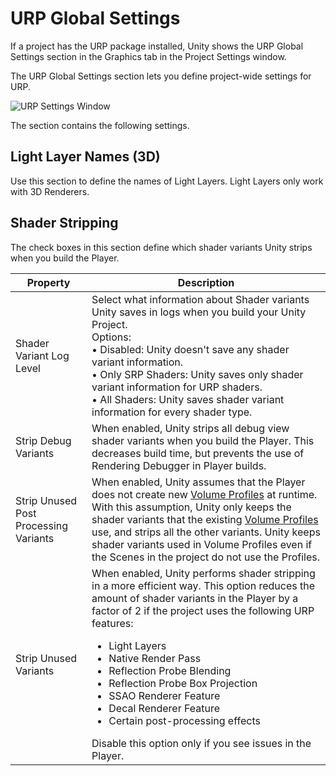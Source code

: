 # URP Global Settings

If a project has the URP package installed, Unity shows the URP Global Settings section in the Graphics tab in the Project Settings window.

The URP Global Settings section lets you define project-wide settings for URP.

![URP Settings Window](Images/Inspectors/global-settings.png)

The section contains the following settings.

## Light Layer Names (3D)

Use this section to define the names of Light Layers. Light Layers only work with 3D Renderers.

## Shader Stripping

The check boxes in this section define which shader variants Unity strips when you build the Player.

| **Property**              | **Description**                                              |
| --------------------------| ------------------------------------------------------------ |
| Shader Variant Log Level  | Select what information about Shader variants  Unity saves in logs when you build your Unity Project.<br/>Options:<br/>• Disabled: Unity doesn't save any shader variant information.<br/>• Only SRP Shaders: Unity saves only shader variant information for URP shaders.<br/>• All Shaders: Unity saves shader variant information for every shader type. |
| Strip Debug Variants     | When enabled, Unity strips all debug view shader variants when you build the Player. This decreases build time, but prevents the use of Rendering Debugger in Player builds.  |
| Strip Unused Post Processing Variants    | When enabled, Unity assumes that the Player does not create new [Volume Profiles](VolumeProfile.md) at runtime. With this assumption, Unity only keeps the shader variants that the existing [Volume Profiles](VolumeProfile.md) use, and strips all the other variants. Unity keeps shader variants used in Volume Profiles even if the Scenes in the project do not use the Profiles. |
| Strip Unused Variants        | When enabled, Unity performs shader stripping in a more efficient way. This option reduces the amount of shader variants in the Player by a factor of 2 if the project uses the following URP features:<ul><li>Light Layers</li><li>Native Render Pass</li><li>Reflection Probe Blending</li><li>Reflection Probe Box Projection</li><li>SSAO Renderer Feature</li><li>Decal Renderer Feature</li><li>Certain post-processing effects</li></ul>Disable this option only if you see issues in the Player. |
